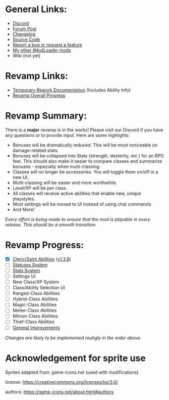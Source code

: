 # General Links:
* [Discord](https://discord.gg/KXf9zen)
* [Forum Post](https://forums.terraria.org/index.php?threads/experience-and-classes.53048)
* [Changelog](https://github.com/SaerusTierialis/tModLoader_ExperienceAndClasses/blob/master/description.txt)
* [Source Code](https://github.com/SaerusTierialis/tModLoader_ExperienceAndClasses)
* [Report a bug or request a feature](https://github.com/SaerusTierialis/tModLoader_ExperienceAndClasses/issues/new/choose)
* [My other tModLoader mods](https://github.com/SaerusTierialis?utf8=%E2%9C%93&tab=repositories&q=tmodloader&type=&language=)
* Wiki (not yet)

# Revamp Links:
* [Temporary Rework Documentation](./Temporary_Rework_User_Documentation.md) (Includes Ability Info)
* [Revamp Overall Progress](https://github.com/SaerusTierialis/tModLoader_ExperienceAndClasses/projects/1)

# Revamp Summary:
There is a **major** revamp is in the works! Please visit our Discord if you have any questions or to provide input. Here are some highlights:
* Bonuses will be dramatically reduced. This will be most noticeable on damage-related stats.
* Bonuses will be collapsed into Stats (strength, dexterity, etc.) for an RPG feel. This should also make it easier to compare classes and summarize bonuses - especially when multi-classing.
* Classes will no longer be accessories. You will toggle them on/off in a new UI.
* Multi-classing will be easier and more worthwhile.
* Level/XP will be per class.
* All classes will receive active abilities that enable new, unique playstyles.
* Most settings will be moved to UI instead of using chat commands
* And More!

*Every effort is being made to ensure that the mod is playable in every release. This should be a smooth transition.*

# Revamp Progress:
- [x] [Cleric/Saint Abilities](https://github.com/SaerusTierialis/tModLoader_ExperienceAndClasses/milestone/3) ([v1.3.8](https://github.com/SaerusTierialis/tModLoader_ExperienceAndClasses/releases/tag/v1.3.8))
- [ ] [Statuses System](https://github.com/SaerusTierialis/tModLoader_ExperienceAndClasses/milestone/4)
- [ ] [Stats System](https://github.com/SaerusTierialis/tModLoader_ExperienceAndClasses/milestone/1)
- [ ] Settings UI
- [ ] New Class/XP System
- [ ] Class/Ability Selection UI
- [ ] Ranged-Class Abilities
- [ ] Hybrid-Class Abilities
- [ ] Magic-Class Abilities
- [ ] Melee-Class Abilities
- [ ] Minion-Class Abilities
- [ ] Thief-Class Abilities
- [ ] [General Improvements](https://github.com/SaerusTierialis/tModLoader_ExperienceAndClasses/milestone/2)

*Changes are likely to be implemented rouhgly in the order above.*

# Acknowledgement for sprite use
Sprites adapted from: game-icons.net (used with modifications)

license: https://creativecommons.org/licenses/by/3.0/

authors: https://game-icons.net/about.html#authors

